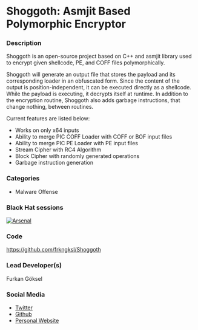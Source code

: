 # Shoggoth: Asmjit Based Polymorphic Encryptor

### Description
Shoggoth is an open-source project based on C++ and asmjit library used to encrypt given shellcode, PE, and COFF files polymorphically.

Shoggoth will generate an output file that stores the payload and its corresponding loader in an obfuscated form. Since the content of the output is position-independent, it can be executed directly as a shellcode. While the payload is executing, it decrypts itself at runtime. In addition to the encryption routine, Shoggoth also adds garbage instructions, that change nothing, between routines.

Current features are listed below:

- Works on only x64 inputs
- Ability to merge PIC COFF Loader with COFF or BOF input files
- Ability to merge PIC PE Loader with PE input files
- Stream Cipher with RC4 Algorithm
- Block Cipher with randomly generated operations
- Garbage instruction generation

### Categories
* Malware Offense

### Black Hat sessions
[![Arsenal](https://github.com/toolswatch/badges/blob/master/arsenal/europe/2022.svg)](https://www.blackhat.com/eu-22/arsenal/schedule/index.html#shoggoth-asmjit-based-polymorphic-encryptor-29588)

### Code
https://github.com/frkngksl/Shoggoth

### Lead Developer(s)
 Furkan Göksel

### Social Media
* [Twitter](https://twitter.com/R0h1rr1m)
* [Github](https://github.com/frkngksl)
* [Personal Website](https://frkngksl.github.io/)
